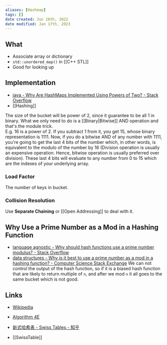 ```yaml
---
aliases: [Hashmap]
tags: []
date created: Jun 26th, 2022
date modified: Jan 17th, 2023
---
```


## What
- Associate array or dictionary
- `std::unordered_map()` in [[C++ STL]]
- Good for looking up

## Implementation
- [java - Why Are HashMaps Implemented Using Powers of Two? - Stack Overflow](https://stackoverflow.com/questions/53526790/why-are-hashmaps-implemented-using-powers-of-two)
- [[Hashing]]

The size of the bucket will be power of 2, since it guarantee to be all 1 in binary. What we only need to do is a [[Binary|Bitwise]] AND operation and that's the module trick.  
E.g. 16 is a power of 2. If you subtract 1 from it, you get 15, whose binary representation is 1111. Now, if you do a bitwise AND of any number with 1111, you're going to get the last 4 bits of the number which, in other words, is equivalent to the modulo of the number by 16 (Division operation is usually an expensive operation. Hence, bitwise operation is usually preferred over division). These last 4 bits will evaluate to any number from 0 to 15 which are the indexes of your underlying array.

### Load Factor
The number of keys in bucket.

### Collision Resolution
Use **Separate Chaining** or [[Open Addressing]] to deal with it.

## Why Use a Prime Number as a Mod in a Hashing Function
- [language agnostic - Why should hash functions use a prime number modulus? - Stack Overflow](https://stackoverflow.com/questions/1145217/why-should-hash-functions-use-a-prime-number-modulus)
- [data structures - Why is it best to use a prime number as a mod in a hashing function? - Computer Science Stack Exchange](https://cs.stackexchange.com/questions/11029/why-is-it-best-to-use-a-prime-number-as-a-mod-in-a-hashing-function/64191)
We can not control the output of the hash function, so if it is a biased hash function that are likely to return multiple of `n`, and after we mod `n` it all goes to the same bucket which is not good.

## Links
- [Wikipedia](https://en.wikipedia.org/wiki/Hash_table)  
- [Algorithm 4E](https://algs4.cs.princeton.edu/34hash/)  
- [新式哈希表 - Swiss Tables - 知乎](https://zhuanlan.zhihu.com/p/277732297)  

- [[SwissTable]]